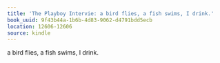 ```yaml
---
title: 'The Playboy Intervie: a bird flies, a fish swims, I drink.'
book_uuid: 9f43b44a-1b6b-4d83-9062-d4791bdd5ecb
location: 12606-12606
source: kindle
---
```


a bird flies, a fish swims, I drink.